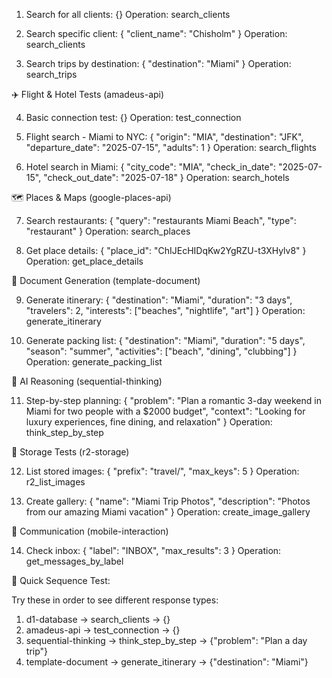   1. Search for all clients:
  {}
  Operation: search_clients

  2. Search specific client:
  {
    "client_name": "Chisholm"
  }
  Operation: search_clients

  3. Search trips by destination:
  {
    "destination": "Miami"
  }
  Operation: search_trips

  ✈️ Flight & Hotel Tests (amadeus-api)

  4. Basic connection test:
  {}
  Operation: test_connection

  5. Flight search - Miami to NYC:
  {
    "origin": "MIA",
    "destination": "JFK",
    "departure_date": "2025-07-15",
    "adults": 1
  }
  Operation: search_flights

  6. Hotel search in Miami:
  {
    "city_code": "MIA",
    "check_in_date": "2025-07-15",
    "check_out_date": "2025-07-18"
  }
  Operation: search_hotels

  🗺️ Places & Maps (google-places-api)

  7. Search restaurants:
  {
    "query": "restaurants Miami Beach",
    "type": "restaurant"
  }
  Operation: search_places

  8. Get place details:
  {
    "place_id": "ChIJEcHIDqKw2YgRZU-t3XHylv8"
  }
  Operation: get_place_details

  📄 Document Generation (template-document)

  9. Generate itinerary:
  {
    "destination": "Miami",
    "duration": "3 days",
    "travelers": 2,
    "interests": ["beaches", "nightlife", "art"]
  }
  Operation: generate_itinerary

  10. Generate packing list:
  {
    "destination": "Miami",
    "duration": "5 days",
    "season": "summer",
    "activities": ["beach", "dining", "clubbing"]
  }
  Operation: generate_packing_list

  🧠 AI Reasoning (sequential-thinking)

  11. Step-by-step planning:
  {
    "problem": "Plan a romantic 3-day weekend in Miami for two people with a $2000 budget",
    "context": "Looking for luxury experiences, fine dining, and relaxation"
  }
  Operation: think_step_by_step

  💾 Storage Tests (r2-storage)

  12. List stored images:
  {
    "prefix": "travel/",
    "max_keys": 5
  }
  Operation: r2_list_images

  13. Create gallery:
  {
    "name": "Miami Trip Photos",
    "description": "Photos from our amazing Miami vacation"
  }
  Operation: create_image_gallery

  📱 Communication (mobile-interaction)

  14. Check inbox:
  {
    "label": "INBOX",
    "max_results": 3
  }
  Operation: get_messages_by_label

  🎯 Quick Sequence Test:

  Try these in order to see different response types:
  1. d1-database → search_clients → {}
  2. amadeus-api → test_connection → {}
  3. sequential-thinking → think_step_by_step → {"problem": "Plan a day trip"}
  4. template-document → generate_itinerary → {"destination": "Miami"}

